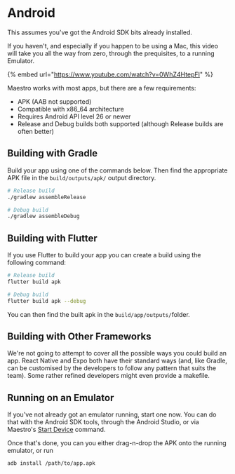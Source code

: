 # Android

This assumes you've got the Android SDK bits already installed.&#x20;

If you haven't, and especially if you happen to be using a Mac, this video will take you all the way from zero, through the prequisites, to a running Emulator.

{% embed url="https://www.youtube.com/watch?v=0WhZ4HtepFI" %}

Maestro works with most apps, but there are a few requirements:

* APK (AAB not supported)
* Compatible with x86\_64 architecture
* Requires Android API level 26 or newer
* Release and Debug builds both supported (although Release builds are often better)

## Building with Gradle

Build your app using one of the commands below. Then find the appropriate APK file in the `build/outputs/apk/` output directory.

```sh
# Release build
./gradlew assembleRelease

# Debug build
./gradlew assembleDebug
```

## Building with Flutter

If you use Flutter to build your app you can create a build using the following command:

```bash
# Release build
flutter build apk

# Debug build
flutter build apk --debug
```

You can then find the built apk in the `build/app/outputs/`folder.



## Building with Other Frameworks

We're not going to attempt to cover all the possible ways you could build an app. React Native and Expo both have their standard ways (and, like Gradle, can be customised by the developers to follow any pattern that suits the team). Some rather refined developers might even provide a makefile.



## Running on an Emulator

If you've not already got an emulator running, start one now. You can do that with the Android SDK tools, through the Android Studio, or via Maestro's [Start Device](../../cli/start-device.md) command.

Once that's done, you can you either drag-n-drop the APK onto the running emulator, or run

```
adb install /path/to/app.apk
```

